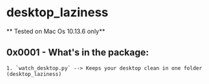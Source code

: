 # desktop_laziness 
** Tested on Mac Os 10.13.6 only**
## 0x0001 - What's in the package: 	
	1. `watch_desktop.py` --> Keeps your desktop clean in one folder (desktop_laziness)
	